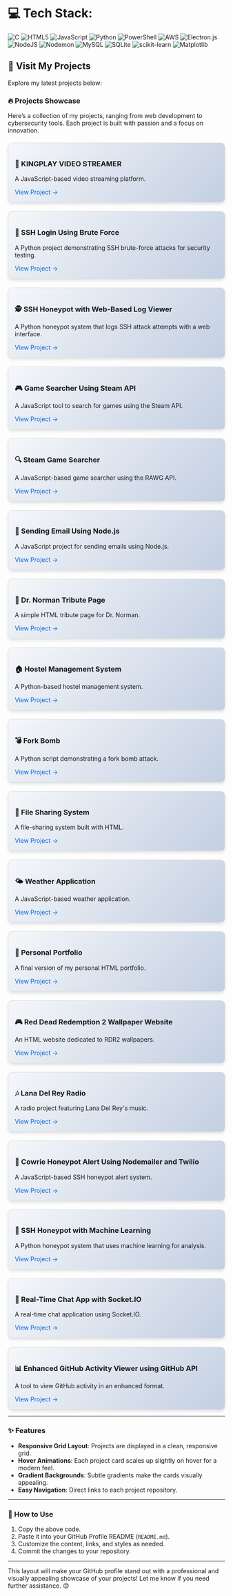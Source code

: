 
# 💻 Tech Stack:
![C](https://img.shields.io/badge/c-%2300599C.svg?style=for-the-badge&logo=c&logoColor=white) ![HTML5](https://img.shields.io/badge/html5-%23E34F26.svg?style=for-the-badge&logo=html5&logoColor=white) ![JavaScript](https://img.shields.io/badge/javascript-%23323330.svg?style=for-the-badge&logo=javascript&logoColor=%23F7DF1E) ![Python](https://img.shields.io/badge/python-3670A0?style=for-the-badge&logo=python&logoColor=ffdd54) ![PowerShell](https://img.shields.io/badge/PowerShell-%235391FE.svg?style=for-the-badge&logo=powershell&logoColor=white) ![AWS](https://img.shields.io/badge/AWS-%23FF9900.svg?style=for-the-badge&logo=amazon-aws&logoColor=white) ![Electron.js](https://img.shields.io/badge/Electron-191970?style=for-the-badge&logo=Electron&logoColor=white) ![NodeJS](https://img.shields.io/badge/node.js-6DA55F?style=for-the-badge&logo=node.js&logoColor=white) ![Nodemon](https://img.shields.io/badge/NODEMON-%23323330.svg?style=for-the-badge&logo=nodemon&logoColor=%BBDEAD) ![MySQL](https://img.shields.io/badge/mysql-4479A1.svg?style=for-the-badge&logo=mysql&logoColor=white) ![SQLite](https://img.shields.io/badge/sqlite-%2307405e.svg?style=for-the-badge&logo=sqlite&logoColor=white) ![scikit-learn](https://img.shields.io/badge/scikit--learn-%23F7931E.svg?style=for-the-badge&logo=scikit-learn&logoColor=white) ![Matplotlib](https://img.shields.io/badge/Matplotlib-%23ffffff.svg?style=for-the-badge&logo=Matplotlib&logoColor=black)


<!-- Proudly created with GPRM ( https://gprm.itsvg.in ) -->

## 🚀 Visit My Projects

Explore my latest projects below:

### 🔥 Projects Showcase

Here’s a collection of my projects, ranging from web development to cybersecurity tools. Each project is built with passion and a focus on innovation.

<div style="display: grid; grid-template-columns: repeat(auto-fit, minmax(300px, 1fr)); gap: 20px; margin-top: 20px;">

  <!-- Project 1: KINGPLAY VIDEO STREAMER -->
  <div style="border: 1px solid #ddd; border-radius: 10px; padding: 15px; background: linear-gradient(135deg, #f5f7fa, #c3cfe2); box-shadow: 0 4px 6px rgba(0, 0, 0, 0.1); transition: transform 0.3s ease;">
    <h3>🎥 KINGPLAY VIDEO STREAMER</h3>
    <p>A JavaScript-based video streaming platform.</p>
    <a href="https://github.com/kingslayer458/KINGPLAY-VIDEO-STREAMER" style="text-decoration: none; color: #0366d6;">View Project →</a>
  </div>

  <!-- Project 2: SSH Login Using Brute Force -->
  <div style="border: 1px solid #ddd; border-radius: 10px; padding: 15px; background: linear-gradient(135deg, #f5f7fa, #c3cfe2); box-shadow: 0 4px 6px rgba(0, 0, 0, 0.1); transition: transform 0.3s ease;">
    <h3>🔐 SSH Login Using Brute Force</h3>
    <p>A Python project demonstrating SSH brute-force attacks for security testing.</p>
    <a href="https://github.com/kingslayer458/SSH-login-using-brute-force" style="text-decoration: none; color: #0366d6;">View Project →</a>
  </div>

  <!-- Project 3: SSH Honeypot with Web-Based Log Viewer -->
  <div style="border: 1px solid #ddd; border-radius: 10px; padding: 15px; background: linear-gradient(135deg, #f5f7fa, #c3cfe2); box-shadow: 0 4px 6px rgba(0, 0, 0, 0.1); transition: transform 0.3s ease;">
    <h3>🕵️ SSH Honeypot with Web-Based Log Viewer</h3>
    <p>A Python honeypot system that logs SSH attack attempts with a web interface.</p>
    <a href="https://github.com/kingslayer458/SSH-Honeypot-with-Web-Based-Log-Viewer" style="text-decoration: none; color: #0366d6;">View Project →</a>
  </div>

  <!-- Project 4: Game Searcher Using Steam API -->
  <div style="border: 1px solid #ddd; border-radius: 10px; padding: 15px; background: linear-gradient(135deg, #f5f7fa, #c3cfe2); box-shadow: 0 4px 6px rgba(0, 0, 0, 0.1); transition: transform 0.3s ease;">
    <h3>🎮 Game Searcher Using Steam API</h3>
    <p>A JavaScript tool to search for games using the Steam API.</p>
    <a href="https://github.com/kingslayer458/game-searcher-using-steam-api" style="text-decoration: none; color: #0366d6;">View Project →</a>
  </div>

  <!-- Project 5: Steam Game Searcher -->
  <div style="border: 1px solid #ddd; border-radius: 10px; padding: 15px; background: linear-gradient(135deg, #f5f7fa, #c3cfe2); box-shadow: 0 4px 6px rgba(0, 0, 0, 0.1); transition: transform 0.3s ease;">
    <h3>🔍 Steam Game Searcher</h3>
    <p>A JavaScript-based game searcher using the RAWG API.</p>
    <a href="https://github.com/kingslayer458/steam-game-searcher" style="text-decoration: none; color: #0366d6;">View Project →</a>
  </div>

  <!-- Project 6: Sending Email Using Node.js -->
  <div style="border: 1px solid #ddd; border-radius: 10px; padding: 15px; background: linear-gradient(135deg, #f5f7fa, #c3cfe2); box-shadow: 0 4px 6px rgba(0, 0, 0, 0.1); transition: transform 0.3s ease;">
    <h3>📧 Sending Email Using Node.js</h3>
    <p>A JavaScript project for sending emails using Node.js.</p>
    <a href="https://github.com/kingslayer458/sending-email-using-node-js" style="text-decoration: none; color: #0366d6;">View Project →</a>
  </div>

  <!-- Project 7: Dr. Norman Tribute Page -->
  <div style="border: 1px solid #ddd; border-radius: 10px; padding: 15px; background: linear-gradient(135deg, #f5f7fa, #c3cfe2); box-shadow: 0 4px 6px rgba(0, 0, 0, 0.1); transition: transform 0.3s ease;">
    <h3>📜 Dr. Norman Tribute Page</h3>
    <p>A simple HTML tribute page for Dr. Norman.</p>
    <a href="https://github.com/kingslayer458/dr-norman-tribute-page" style="text-decoration: none; color: #0366d6;">View Project →</a>
  </div>

  <!-- Project 8: Hostel Management System -->
  <div style="border: 1px solid #ddd; border-radius: 10px; padding: 15px; background: linear-gradient(135deg, #f5f7fa, #c3cfe2); box-shadow: 0 4px 6px rgba(0, 0, 0, 0.1); transition: transform 0.3s ease;">
    <h3>🏠 Hostel Management System</h3>
    <p>A Python-based hostel management system.</p>
    <a href="https://github.com/kingslayer458/hostel-management-system" style="text-decoration: none; color: #0366d6;">View Project →</a>
  </div>

  <!-- Project 9: Fork Bomb -->
  <div style="border: 1px solid #ddd; border-radius: 10px; padding: 15px; background: linear-gradient(135deg, #f5f7fa, #c3cfe2); box-shadow: 0 4px 6px rgba(0, 0, 0, 0.1); transition: transform 0.3s ease;">
    <h3>💣 Fork Bomb</h3>
    <p>A Python script demonstrating a fork bomb attack.</p>
    <a href="https://github.com/kingslayer458/fork-bomb" style="text-decoration: none; color: #0366d6;">View Project →</a>
  </div>

  <!-- Project 10: File Sharing System -->
  <div style="border: 1px solid #ddd; border-radius: 10px; padding: 15px; background: linear-gradient(135deg, #f5f7fa, #c3cfe2); box-shadow: 0 4px 6px rgba(0, 0, 0, 0.1); transition: transform 0.3s ease;">
    <h3>📂 File Sharing System</h3>
    <p>A file-sharing system built with HTML.</p>
    <a href="https://github.com/kingslayer458/file-sharing-system" style="text-decoration: none; color: #0366d6;">View Project →</a>
  </div>

  <!-- Project 11: Weather Application -->
  <div style="border: 1px solid #ddd; border-radius: 10px; padding: 15px; background: linear-gradient(135deg, #f5f7fa, #c3cfe2); box-shadow: 0 4px 6px rgba(0, 0, 0, 0.1); transition: transform 0.3s ease;">
    <h3>🌤️ Weather Application</h3>
    <p>A JavaScript-based weather application.</p>
    <a href="https://github.com/kingslayer458/weather-application" style="text-decoration: none; color: #0366d6;">View Project →</a>
  </div>

  <!-- Project 12: Personal Portfolio -->
  <div style="border: 1px solid #ddd; border-radius: 10px; padding: 15px; background: linear-gradient(135deg, #f5f7fa, #c3cfe2); box-shadow: 0 4px 6px rgba(0, 0, 0, 0.1); transition: transform 0.3s ease;">
    <h3>📝 Personal Portfolio</h3>
    <p>A final version of my personal HTML portfolio.</p>
    <a href="https://github.com/kingslayer458/personal-portfolio" style="text-decoration: none; color: #0366d6;">View Project →</a>
  </div>

  <!-- Project 13: Red Dead Redemption 2 Wallpaper Website -->
  <div style="border: 1px solid #ddd; border-radius: 10px; padding: 15px; background: linear-gradient(135deg, #f5f7fa, #c3cfe2); box-shadow: 0 4px 6px rgba(0, 0, 0, 0.1); transition: transform 0.3s ease;">
    <h3>🎮 Red Dead Redemption 2 Wallpaper Website</h3>
    <p>An HTML website dedicated to RDR2 wallpapers.</p>
    <a href="https://github.com/kingslayer458/RED-DEAD-REDEMPTION-2-WALLPAPER-WEBSITE" style="text-decoration: none; color: #0366d6;">View Project →</a>
  </div>

  <!-- Project 14: Lana Del Rey Radio -->
  <div style="border: 1px solid #ddd; border-radius: 10px; padding: 15px; background: linear-gradient(135deg, #f5f7fa, #c3cfe2); box-shadow: 0 4px 6px rgba(0, 0, 0, 0.1); transition: transform 0.3s ease;">
    <h3>🎶 Lana Del Rey Radio</h3>
    <p>A radio project featuring Lana Del Rey's music.</p>
    <a href="https://github.com/kingslayer458/lana-del-ray" style="text-decoration: none; color: #0366d6;">View Project →</a>
  </div>

  <!-- Project 15: Cowrie Honeypot Alert Using Nodemailer and Twilio -->
  <div style="border: 1px solid #ddd; border-radius: 10px; padding: 15px; background: linear-gradient(135deg, #f5f7fa, #c3cfe2); box-shadow: 0 4px 6px rgba(0, 0, 0, 0.1); transition: transform 0.3s ease;">
    <h3>🚨 Cowrie Honeypot Alert Using Nodemailer and Twilio</h3>
    <p>A JavaScript-based SSH honeypot alert system.</p>
    <a href="https://github.com/kingslayer458/Cowrie-Honeypot-Alert-Using-Nodemailer-And-Twilio" style="text-decoration: none; color: #0366d6;">View Project →</a>
  </div>

  <!-- Project 16: SSH Honeypot with Machine Learning -->
  <div style="border: 1px solid #ddd; border-radius: 10px; padding: 15px; background: linear-gradient(135deg, #f5f7fa, #c3cfe2); box-shadow: 0 4px 6px rgba(0, 0, 0, 0.1); transition: transform 0.3s ease;">
    <h3>🤖 SSH Honeypot with Machine Learning</h3>
    <p>A Python honeypot system that uses machine learning for analysis.</p>
    <a href="https://github.com/kingslayer458/Ssh-Honeypot-With-Machine-Learning" style="text-decoration: none; color: #0366d6;">View Project →</a>
  </div>

  <!-- Project 17: Real-Time Chat App with Socket.IO -->
  <div style="border: 1px solid #ddd; border-radius: 10px; padding: 15px; background: linear-gradient(135deg, #f5f7fa, #c3cfe2); box-shadow: 0 4px 6px rgba(0, 0, 0, 0.1); transition: transform 0.3s ease;">
    <h3>💬 Real-Time Chat App with Socket.IO</h3>
    <p>A real-time chat application using Socket.IO.</p>
    <a href="https://github.com/kingslayer458/A-Real-time-Chat-App-with-Socket.IO" style="text-decoration: none; color: #0366d6;">View Project →</a>
  </div>

  <!-- Project 18: Enhanced GitHub Activity Viewer using GitHub API -->
  <div style="border: 1px solid #ddd; border-radius: 10px; padding: 15px; background: linear-gradient(135deg, #f5f7fa, #c3cfe2); box-shadow: 0 4px 6px rgba(0, 0, 0, 0.1); transition: transform 0.3s ease;">
    <h3>📊 Enhanced GitHub Activity Viewer using GitHub API</h3>
    <p>A tool to view GitHub activity in an enhanced format.</p>
    <a href="https://github.com/kingslayer458/Enhanced-GitHub-Activity-Viewer-using-github-api" style="text-decoration: none; color: #0366d6;">View Project →</a>
  </div>

</div>

---

### **✨ Features**
- **Responsive Grid Layout**: Projects are displayed in a clean, responsive grid.
- **Hover Animations**: Each project card scales up slightly on hover for a modern feel.
- **Gradient Backgrounds**: Subtle gradients make the cards visually appealing.
- **Easy Navigation**: Direct links to each project repository.

---

### **🚀 How to Use**
1. Copy the above code.
2. Paste it into your GitHub Profile README (`README.md`).
3. Customize the content, links, and styles as needed.
4. Commit the changes to your repository.

---

This layout will make your GitHub profile stand out with a professional and visually appealing showcase of your projects! Let me know if you need further assistance. 😊
